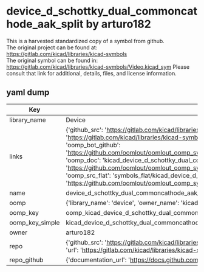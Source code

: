 # device_d_schottky_dual_commoncathode_aak_split by arturo182  
This is a harvested standardized copy of a symbol from github.  
The original project can be found at:  
https://gitlab.com/kicad/libraries/kicad-symbols  
The original symbol can be found in:
https://gitlab.com/kicad/libraries/kicad-symbols/Video.kicad_sym
Please consult that link for additional, details, files, and license information.  
## yaml dump  
| Key | Value |  
| --- | --- |  
| library_name | Device |  
| links | {'github_src': 'https://gitlab.com/kicad/libraries/kicad-symbols/Video.kicad_sym', 'github_src_repo': 'https://gitlab.com/kicad/libraries/kicad-symbols', 'oomp_bot': 'kicad_device_d_schottky_dual_commoncathode_aak_split/working', 'oomp_bot_github': 'https://github.com/oomlout/oomlout_oomp_symbol_bot/tree/main/kicad_device_d_schottky_dual_commoncathode_aak_split/working', 'oomp_doc': 'kicad_device_d_schottky_dual_commoncathode_aak_split/working', 'oomp_doc_github': 'https://github.com/oomlout/oomlout_oomp_symbol_doc/tree/main/kicad_device_d_schottky_dual_commoncathode_aak_split/working', 'oomp_src_flat': 'symbols_flat/kicad_device_d_schottky_dual_commoncathode_aak_split/working', 'oomp_src_flat_github': 'https://github.com/oomlout/oomlout_oomp_symbol_src/tree/main/kicad_device_d_schottky_dual_commoncathode_aak_split/working'} |  
| name | device_d_schottky_dual_commoncathode_aak_split |  
| oomp | {'library_name': 'device', 'owner_name': 'kicad', 'symbol_name': 'device_d_schottky_dual_commoncathode_aak_split'} |  
| oomp_key | oomp_kicad_device_d_schottky_dual_commoncathode_aak_split |  
| oomp_key_simple | kicad_device_d_schottky_dual_commoncathode_aak_split |  
| owner | arturo182 |  
| repo | {'github_src': 'https://gitlab.com/kicad/libraries/kicad-symbols/Video.kicad_sym', 'name': 'libraries/kicad-symbols', 'owner': 'kicad', 'url': 'https://gitlab.com/kicad/libraries/kicad-symbols'} |  
| repo_github | {'documentation_url': 'https://docs.github.com/rest/repos/repos#get-a-repository', 'message': 'Not Found'} |  

